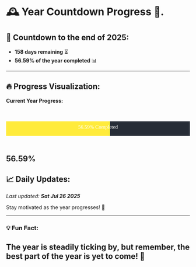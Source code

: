 
# &#x1F570; **Year Countdown Progress** &#x1F389;.

## &#x1F4C5; Countdown to the end of 2025:
- **158 days remaining** &#x23F3;
- **56.59% of the year completed** &#x1F4CA;

---

## &#x1F525; **Progress Visualization**:

**Current Year Progress:**

<br><br>
![Progress Bar](https://raw.githubusercontent.com/dayanidigv/year-countdown-progress/main/progress-bar.svg)
<br><br>

**56.59%**
---

## &#x1F4C8; **Daily Updates**:

_Last updated: **Sat Jul 26 2025**_

Stay motivated as the year progresses! &#x1F680;

--- 

### &#x1F4A1; **Fun Fact:**
The year is steadily ticking by, but remember, the best part of the year is yet to come! &#x1F31F;
---
